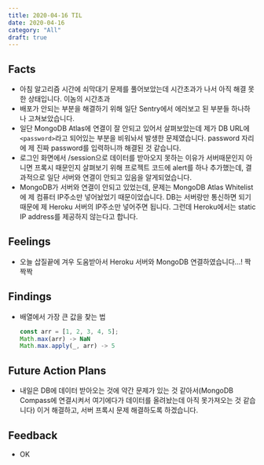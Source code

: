 ```yaml
---
title: 2020-04-16 TIL
date: 2020-04-16
category: "All"
draft: true
---
```


## Facts

- 아침 알고리즘 시간에 쇠막대기 문제를 풀어보았는데 시간초과가 나서 아직 해결 못한 상태입니다. 이놈의 시간초과
- 배포가 안되는 부분을 해결하기 위해 일단 Sentry에서 에러보고 된 부분들 하나하나 고쳐보았습니다.
- 일단 MongoDB Atlas에 연결이 잘 안되고 있어서 살펴보았는데 제가 DB URL에 `<password>`라고 되어있는 부분을 비워놔서 발생한 문제였습니다. password 자리에 제 진짜 password를 입력하니까 해결된 것 같습니다.
- 로그인 화면에서 /session으로 데이터를 받아오지 못하는 이유가 서버때문인지 아니면 프록시 때문인지 살펴보기 위해 프로젝트 코드에 alert를 하나 추가했는데, 결과적으로 일단 서버와 연결이 안되고 있음을 알게되었습니다.
- MongoDB가 서버와 연결이 안되고 있었는데, 문제는 MongoDB Atlas Whitelist에 제 컴퓨터 IP주소만 넣어놨었기 때문이었습니다. DB는 서버랑만 통신하면 되기 때문에 제 Heroku 서버의 IP주소만 넣어주면 됩니다. 그런데 Heroku에서는 static IP address를 제공하지 않는다고 합니다.

## Feelings

- 오늘 삽질끝에 겨우 도움받아서 Heroku 서버와 MongoDB 연결하였습니다...! 짝짝짝

## Findings

- 배열에서 가장 큰 값을 찾는 법  

  ```javascript
  const arr = [1, 2, 3, 4, 5];
  Math.max(arr) -> NaN
  Math.max.apply(_, arr) -> 5
  ```

## Future Action Plans

- 내일은 DB에 데이터 받아오는 것에 약간 문제가 있는 것 같아서(MongoDB Compass에 연결시켜서 여기에다가 데이터를 올려놨는데 아직 못가져오는 것 같습니다) 이거 해결하고, 서버 프록시 문제 해결하도록 하겠습니다.

## Feedback

- OK

